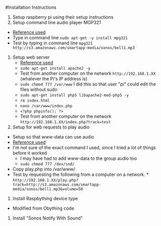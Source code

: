 #Installation Instructions

1. Setup raspberry pi using their setup instructions
1. Setup command line audio player MGP321
  * [Reference used](http://www.raspberrypi-spy.co.uk/2013/06/raspberry-pi-command-line-audio/)
  * Type in command line `sudo apt-get -y install mpg321`
  * Test by typing in command line `mpg321 http://s3.amazonaws.com/smartapp-media/sonos/bell1.mp3`
1. Setup web server
   * [Reference used](https://www.raspberrypi.org/documentation/remote-access/web-server/apache.md)
   * `sudo apt-get install apache2 -y`
   * Test from another computer on the network `http://192.168.1.XX` (whatever the Pi's IP address is)
   * `sudo chmod 777 /var/www` I did this so that user "pi" could edit the files without sudo
   * `sudo apt-get install php5 libapache2-mod-php5 -y`
   * `rm index.html`
   * `nano /var/www/index.php`
   * `<?php phpinfo(); ?>`
   * Test from another computer on the network `http://192.168.1.XX/index.php?track=test`
1. Setup for web requests to play audio
  * Setup so that www-data can use audio
   * [Reference used](http://raspberrypi.stackexchange.com/questions/19482/using-php-exec-command-to-play-audio-on-the-pi-no-audio-group)
   * I'm not sure of the exact command I used, since I tried a lot of things before it worked
     * I may have had to add www-data to the group audio too
     * `sudo chmod 777 /dev/snd/`
   * Copy play.php into /var/www/
   * Test by requesting the following from a computer on a network.
    * `http://192.168.1.XX/play.php?track=http://s3.amazonaws.com/smartapp-media/sonos/bell1.mp3&volume=50`
1. Install Raspbything device type
  * Modified from Obything code
1. Install "Sonos Notify With Sound"
